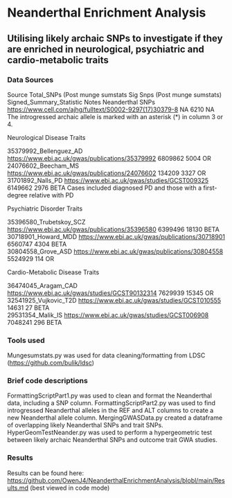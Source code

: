 # Neanderthal Enrichment Analysis
 ## Utilising likely archaic SNPs to investigate if they are enriched in neurological, psychiatric and cardio-metabolic traits

### Data Sources
Source	Total_SNPs (Post munge sumstats	Sig Snps (Post munge sumstats)	Signed_Summary_Statistic	Notes
Neanderthal SNPs	https://www.cell.com/ajhg/fulltext/S0002-9297(17)30379-8	NA	6210	NA	The introgressed archaic allele is marked with an asterisk (*) in column 3 or 4.

Neurological Disease Traits

35379992_Bellenguez_AD	https://www.ebi.ac.uk/gwas/publications/35379992	6809862	5004	OR
24076602_Beecham_MS https://www.ebi.ac.uk/gwas/publications/24076602 134209	3327	OR	
31701892_Nalls_PD	https://www.ebi.ac.uk/gwas/studies/GCST009325	6149662	2976	BETA	Cases included diagnosed PD and those with a first-degree relative with PD

Psychiatric Disorder Traits					

35396580_Trubetskoy_SCZ	https://www.ebi.ac.uk/gwas/publications/35396580	6399496	18130	BETA	
30718901_Howard_MDD	https://www.ebi.ac.uk/gwas/publications/30718901	6560747	4304	BETA	
30804558_Grove_ASD	https://www.ebi.ac.uk/gwas/publications/30804558	5524929	114	OR	

Cardio-Metabolic Disease Traits					

36474045_Aragam_CAD	https://www.ebi.ac.uk/gwas/studies/GCST90132314	7629939	15345	OR	
32541925_Vujkovic_T2D	https://www.ebi.ac.uk/gwas/studies/GCST010555	14631	27	BETA	
29531354_Malik_IS	https://www.ebi.ac.uk/gwas/studies/GCST006908	7048241	296	BETA

### Tools used 
Mungesumstats.py was used for data cleaning/formatting from LDSC (https://github.com/bulik/ldsc)


### Brief code descriptions
FormattingScriptPart1.py was used to clean and format the Neanderthal data, including a SNP column.
FormattingScriptPart2.py was used to find introgressed Neanderthal alleles in the REF and ALT columns to create a new Neanderthal allele column.
MergingGWASData.py created a dataframe of overlapping likely Neanderthal SNPs and trait SNPs.
HyperGeomTestNeander.py was used to perform a hypergeometric test between likely archaic Neanderthal SNPs and outcome trait GWA studies.

### Results
Results can be found here: https://github.com/OwenJ4/NeanderthalEnrichmentAnalysis/blobl/main/Results.md (best viewed in code mode)


